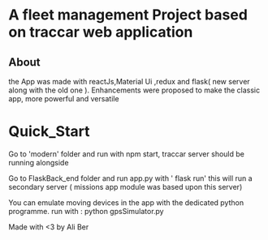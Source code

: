 # A fleet management Project based on traccar web application 



## About
the App was made with reactJs,Material Ui ,redux and flask( new server along with the old one ).
Enhancements were proposed to make the classic app, more powerful and versatile 

# Quick_Start 

Go to 'modern' folder and run with npm start, traccar server should be running alongside 

Go to FlaskBack_end folder and run app.py with ' flask run' this will run a secondary server ( missions app module was based upon this server)

You can emulate moving devices in the app with the dedicated python programme. run with : python gpsSimulator.py

Made with <3 by Ali Ber

